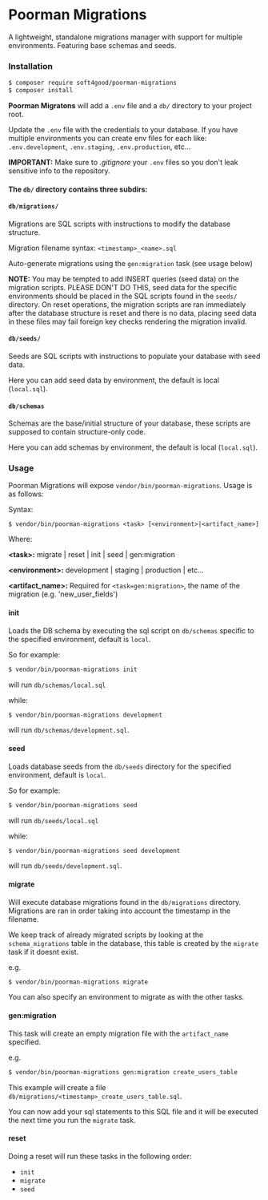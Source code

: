# Poorman Migrations
A lightweight, standalone migrations manager with support for multiple environments. Featuring base schemas and seeds.

### Installation

```bash
$ composer require soft4good/poorman-migrations
$ composer install
```

**Poorman Migratons** will add a `.env` file and a `db/` directory to your project root.

Update the `.env` file with the credentials to your database. If you have multiple environments you can create env files for each like: `.env.development`, `.env.staging`, `.env.production`, etc...

**IMPORTANT:** Make sure to _.gitignore_ your `.env` files so you don't leak sensitive info to the repository.

#### The `db/` directory contains three subdirs:

#### `db/migrations/` 
  
Migrations are SQL scripts with instructions to modify the database structure.

Migration filename syntax: `<timestamp>_<name>.sql`

Auto-generate migrations using the `gen:migration` task (see usage below)

**NOTE:** You may be tempted to add INSERT queries (seed data) on the migration scripts. PLEASE DON'T DO THIS, seed data for the specific environments should be placed in the SQL scripts found in the `seeds/` directory.
On reset operations, the migration scripts are ran immediately after the database structure is reset and there is no data, placing seed data in these files may fail foreign key checks rendering the migration invalid.

#### `db/seeds/` 

Seeds are SQL scripts with instructions to populate your database with seed data.

Here you can add seed data by environment, the default is local (`local.sql`).

#### `db/schemas`

Schemas are the base/initial structure of your database, these scripts are supposed to contain structure-only code.

Here you can add schemas by environment, the default is local (`local.sql`).

### Usage

Poorman Migrations will expose `vendor/bin/poorman-migrations`. Usage is as follows:

Syntax:
```
$ vendor/bin/poorman-migrations <task> [<environment>|<artifact_name>]
```
Where:

**\<task\>:** migrate | reset | init | seed | gen:migration

**\<environment\>:** development | staging | production | etc...

**\<artifact_name\>:** Required for `<task=gen:migration>`, the name of the migration (e.g. 'new_user_fields')

#### init

Loads the DB schema by executing the sql script on `db/schemas` specific to the specified environment, default is `local`.

So for example: 

```bash
$ vendor/bin/poorman-migrations init
```

will run `db/schemas/local.sql` 

while:
```bash
$ vendor/bin/poorman-migrations development
```

will run `db/schemas/development.sql`.

#### seed

Loads database seeds from the `db/seeds` directory for the specified environment, default is `local`.

So for example: 

```bash
$ vendor/bin/poorman-migrations seed
```

will run `db/seeds/local.sql` 

while:
```bash
$ vendor/bin/poorman-migrations seed development
```

will run `db/seeds/development.sql`.

#### migrate

Will execute database migrations found in the `db/migrations` directory. Migrations are ran in order taking into account the timestamp in the filename. 

We keep track of already migrated scripts by looking at the `schema_migrations` table in the database, this table is created by the `migrate` task if it doesnt exist.

e.g.
```bash
$ vendor/bin/poorman-migrations migrate
```

You can also specify an environment to migrate as with the other tasks.


#### gen:migration

This task will create an empty migration file with the `artifact_name` specified.

e.g.
```bash
$ vendor/bin/poorman-migrations gen:migration create_users_table
```

This example will create a file `db/migrations/<timestamp>_create_users_table.sql`.

You can now add your sql statements to this SQL file and it will be executed the next time you run the `migrate` task.

#### reset

Doing a reset will run these tasks in the following order:

* `init`
* `migrate`
* `seed`

